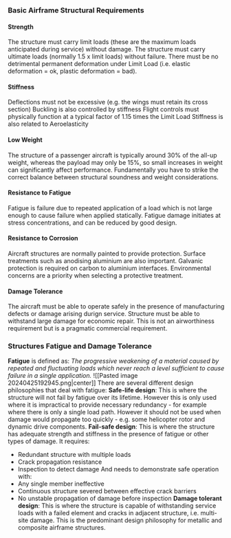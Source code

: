 ### Basic Airframe Structural Requirements
#### Strength
The structure must carry limit loads (these are the maximum loads anticipated during service) without damage.
The structure must carry ultimate loads (normally 1.5 x limit loads) without failure.
There must be no detrimental permanent deformation under Limit Load (i.e. elastic deformation = ok, plastic deformation = bad).
#### Stiffness
Deflections must not be excessive (e.g. the wings must retain its cross section)
Buckling is also controlled by stiffness
Flight controls must physically function at a typical factor of 1.15 times the Limit Load
Stiffness is also related to Aeroelasticity
#### Low Weight
The structure of a passenger aircraft is typically around 30% of the all-up weight, whereas the payload may only be 15%, so small increases in weight can significantly affect performance.
Fundamentally you have to strike the correct balance between structural soundness and weight considerations.
#### Resistance to Fatigue
Fatigue is failure due to repeated application of a load which is not large enough to cause failure when applied statically.
Fatigue damage initiates at stress concentrations, and can be reduced by good design.
#### Resistance to Corrosion
Aircraft structures are normally painted to provide protection. 
Surface treatments such as anodising aluminium are also important.
Galvanic protection is required on carbon to aluminium interfaces.
Environmental concerns are a priority when selecting a protective treatment.
#### Damage Tolerance
The aircraft must be able to operate safely in the presence of manufacturing defects or damage arising durign service.
Structure must be able to withstand large damage for economic repair. This is not an airworthiness requirement but is a pragmatic commercial requirement.
### Structures Fatigue and Damage Tolerance
**Fatigue** is defined as:
*The progressive weakening of a material caused by repeated and fluctuating loads which never reach a level sufficient to cause failure in a single application.*
![[Pasted image 20240425192945.png|center]]
There are several different design philosophies that deal with fatigue:
**Safe-life design**:
This is where the structure will not fail by fatigue over its lifetime. However this is only used where it is impractical to provide necessary redundancy - for example where there is only a single load path. However it should not be used when damage would propagate too quickly - e.g. some helicopter rotor and dynamic drive components.
**Fail-safe design**:
This is where the structure has adequate strength and stiffness in the presence of fatigue or other types of damage.
It requires:
- Redundant structure with multiple loads
- Crack propagation resistance
- Inspection to detect damage
And needs to demonstrate safe operation with:
- Any single member ineffective
- Continuous structure severed between effective crack barriers
- No unstable propagation of damage before inspection
**Damage tolerant design**:
This is where the structure is capable of withstanding service loads with a failed element and cracks in adjacent structure, i.e. multi-site damage.
This is the predominant design philosophy for metallic and composite airframe structures.
